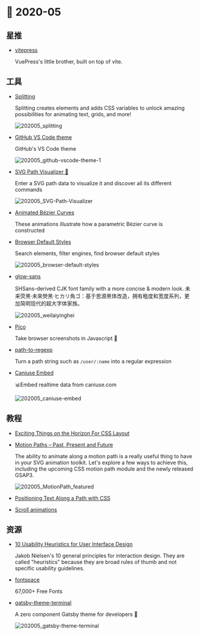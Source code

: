 # 📖 2020-05

## 星推

- [vitepress](https://github.com/vuejs/vitepress)

  VuePress's little brother, built on top of vite.

## 工具

- [Splitting](https://splitting.js.org/)

  Splitting creates elements and adds CSS variables to unlock amazing possibilities for animating text, grids, and more!

  ![202005_splitting](http://xlbd.me/content/images/2020/05/202005_splitting.gif)

- [GitHub VS Code theme](https://github.com/primer/github-vscode-theme)

  GitHub's VS Code theme

  ![202005_github-vscode-theme-1](http://xlbd.me/content/images/2020/05/202005_github-vscode-theme-1.png)

- [SVG Path Visualizer 📐](https://github.com/mathieudutour/svg-path-visualizer)

  Enter a SVG path data to visualize it and discover all its different commands

  ![202005_SVG-Path-Visualizer](http://xlbd.me/content/images/2020/05/202005_SVG-Path-Visualizer.png)

- [Animated Bézier Curves](https://www.jasondavies.com/animated-bezier/)

  These animations illustrate how a parametric Bézier curve is constructed

- [Browser Default Styles](https://browserdefaultstyles.com/)

  Search elements, filter engines, find browser default styles

  ![202005_browser-default-styles](http://xlbd.me/content/images/2020/05/202005_browser-default-styles.jpg)

- [glow-sans](https://github.com/welai/glow-sans)

  SHSans-derived CJK font family with a more concise & modern look. 未来荧黑·未來熒黑·ヒカリ角ゴ：基于思源黑体改造，拥有粗度和宽度系列，更加简明现代的超大字体家族。

  ![202005_weilaiyinghei](http://xlbd.me/content/images/2020/05/202005_weilaiyinghei.png)

- [Pico](https://github.com/nikersify/pico)

  Take browser screenshots in Javascript 📸

- [path-to-regexp](https://github.com/pillarjs/path-to-regexp)

  Turn a path string such as `/user/:name` into a regular expression

- [Caniuse Embed](https://github.com/ireade/caniuse-embed)

  📊Embed realtime data from caniuse.com

  ![202005_caniuse-embed](http://xlbd.me/content/images/2020/05/202005_caniuse-embed.png)

## 教程

- [Exciting Things on the Horizon For CSS Layout](https://css-irl.info/exciting-things-on-the-horizon-for-css-layout/)

- [Motion Paths – Past, Present and Future](https://tympanus.net/codrops/2019/12/03/motion-paths-past-present-and-future/)

  The ability to animate along a motion path is a really useful thing to have in your SVG animation toolkit. Let's explore a few ways to achieve this, including the upcoming CSS motion path module and the newly released GSAP3.

  ![202005_MotionPath_featured](http://xlbd.me/content/images/2020/05/202005_MotionPath_featured.png)

- [Positioning Text Along a Path with CSS](https://css-irl.info/positioning-text-along-a-path-with-css/)

- [Scroll animations](https://cssanimation.rocks/scroll-animations/)

## 资源

- [10 Usability Heuristics for User Interface Design](https://www.nngroup.com/articles/ten-usability-heuristics/)

  Jakob Nielsen's 10 general principles for interaction design. They are called "heuristics" because they are broad rules of thumb and not specific usability guidelines.

- [fontspace](https://www.fontspace.com/)

  67,000+ Free Fonts

- [gatsby-theme-terminal](https://github.com/PaulieScanlon/gatsby-theme-terminal)

  A zero component Gatsby theme for developers 🔋

  ![202005_gatsby-theme-terminal](http://xlbd.me/content/images/2020/05/202005_gatsby-theme-terminal.jpeg)
